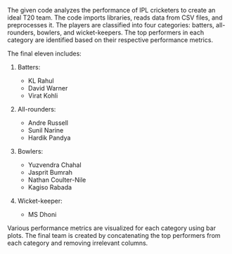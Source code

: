 The given code analyzes the performance of IPL cricketers to create an ideal T20 team. The code imports libraries, reads data from CSV files, and preprocesses it. The players are classified into four categories: batters, all-rounders, bowlers, and wicket-keepers. The top performers in each category are identified based on their respective performance metrics.

The final eleven includes:

1. Batters:
   - KL Rahul
   - David Warner
   - Virat Kohli

2. All-rounders:
   - Andre Russell
   - Sunil Narine
   - Hardik Pandya

3. Bowlers:
   - Yuzvendra Chahal
   - Jasprit Bumrah
   - Nathan Coulter-Nile
   - Kagiso Rabada

4. Wicket-keeper:
   - MS Dhoni

Various performance metrics are visualized for each category using bar plots. The final team is created by concatenating the top performers from each category and removing irrelevant columns.
